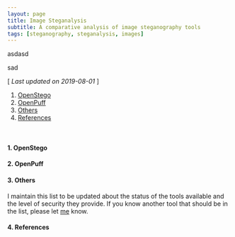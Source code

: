```yaml
---
layout: page
title: Image Steganalysis
subtitle: A comparative analysis of image steganography tools
tags: [steganography, steganalysis, images]
---
```



asdasd

sad



[ *Last updated on 2019-08-01* ]


1. [OpenStego](#1-openstego)
2. [OpenPuff](#2-openpuff)
3. [Others](#3-others)
4. [References](#4-references)
<br>







#### 1. OpenStego




#### 2. OpenPuff



#### 3. Others

I maintain this list to be updated about the status of the tools available and the level of security they provide. If you know another tool that should be in the list, please let [me](http://daniellerch.me) know. 





#### 4. References




